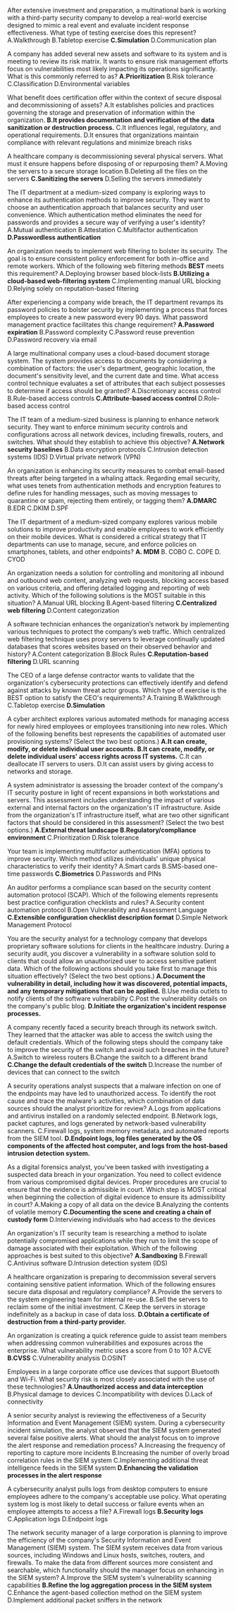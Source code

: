 After extensive investment and preparation, a multinational bank is working with a third-party security company to develop a real-world exercise designed to mimic a real event and evaluate incident response effectiveness. What type of testing exercise does this represent?
    A.Walkthrough 
    B.Tabletop exercise 
    **C.Simulation** 
    D.Communication plan

A company has added several new assets and software to its system and is meeting to review its risk matrix. It wants to ensure risk management efforts focus on vulnerabilities most likely impacting its operations significantly. What is this commonly referred to as?
    **A.Prioritization** 
    B.Risk tolerance 
    C.Classification 
    D.Environmental variables

What benefit does certification offer within the context of secure disposal and decommissioning of assets?
    A.It establishes policies and practices governing the storage and preservation of information within the organization.
     **B.It provides documentation and verification of the data sanitization or destruction process.** 
     C.It influences legal, regulatory, and operational requirements.
      D.It ensures that organizations maintain compliance with relevant regulations and minimize breach risks

A healthcare company is decommissioning several physical servers. What must it ensure happens before disposing of or repurposing them?
    A.Moving the servers to a secure storage location B.Deleting all the files on the servers 
    **C.Sanitizing the servers** 
    D.Selling the servers immediately

The IT department at a medium-sized company is exploring ways to enhance its authentication methods to improve security. They want to choose an authentication approach that balances security and user convenience. Which authentication method eliminates the need for passwords and provides a secure way of verifying a user's identity?
    A.Mutual authentication 
    B.Attestation 
    C.Multifactor authentication
    **D.Passwordless authentication**

An organization needs to implement web filtering to bolster its security. The goal is to ensure consistent policy enforcement for both in-office and remote workers. Which of the following web filtering methods **BEST** meets this requirement?
    A.Deploying browser based block-lists
    **B.Utilizing a cloud-based web-filtering system** C.Implementing manual URL blocking 
    D.Relying solely on reputation-based filtering

After experiencing a company wide breach, the IT department revamps its password policies to bolster security by implementing a process that forces employees to create a new password every 90 days. What password management practice facilitates this change requirement? 
    **A.Password expiration** 
    B.Password complexity 
    C.Password reuse prevention 
    D.Password recovery via email

A large multinational company uses a cloud-based document storage system. The system provides access to documents by considering a combination of factors: the user's department, geographic location, the document's sensitivity level, and the current date and time. What access control technique evaluates a set of attributes that each subject possesses to determine if access should be granted?
    A.Discretionary access control 
    B.Rule-based access controls 
    **C.Attribute-based access control** 
    D.Role-based access control

The IT team of a medium-sized business is planning to enhance network security. They want to enforce minimum security controls and configurations across all network devices, including firewalls, routers, and switches. What should they establish to achieve this objective?
    **A.Network security baselines** 
    B.Data encryption protocols 
    C.Intrusion detection systems (IDS) 
    D.Virtual private network (VPN)

An organization is enhancing its security measures to combat email-based threats after being targeted in a whaling attack. Regarding email security, what uses tenets from authentication methods and encryption features to define rules for handling messages, such as moving messages to quarantine or spam, rejecting them entirely, or tagging them?
    **A.DMARC**
    B.EDR 
    C.DKIM 
    D.SPF

The IT department of a medium-sized company explores various mobile solutions to improve productivity and enable employees to work efficiently on their mobile devices. What is considered a critical strategy that IT departments can use to manage, secure, and enforce policies on smartphones, tablets, and other endpoints?
    **A. MDM**
    B. COBO
    C. COPE
    D. CYOD

An organization needs a solution for controlling and monitoring all inbound and outbound web content, analyzing web requests, blocking access based on various criteria, and offering detailed logging and reporting of web activity. Which of the following solutions is the MOST suitable in this situation?
    A.Manual URL blocking 
    B.Agent-based filtering 
    **C.Centralized web filtering** 
    D.Content categorization

A software technician enhances the organization’s network by implementing various techniques to protect the company’s web traffic. Which centralized web filtering technique uses proxy servers to leverage continually updated databases that scores websites based on their observed behavior and history?
    A.Content categorization 
    B.Block Rules 
    **C.Reputation-based filtering** 
    D.URL scanning

The CEO of a large defense contractor wants to validate that the organization's cybersecurity protections can effectively identify and defend against attacks by known threat actor groups. Which type of exercise is the BEST option to satisfy the CEO's requirements?
    A.Training 
    B.Walkthrough 
    C.Tabletop exercise 
    **D.Simulation**

A cyber architect explores various automated methods for managing access for newly hired employees or employees transitioning into new roles. Which of the following benefits best represents the capabilities of automated user provisioning systems? (Select the two best options.)
    **A.It can create, modify, or delete individual user accounts.** 
    **B.It can create, modify, or delete individual users' access rights across IT systems.** 
    C.It can deallocate IT servers to users. 
    D.It can assist users by giving access to networks and storage.

A system administrator is assessing the broader context of the company's IT security posture in light of recent expansions in both workstations and servers. This assessment includes understanding the impact of various external and internal factors on the organization's IT infrastructure. Aside from the organization's IT infrastructure itself, what are two other significant factors that should be considered in this assessment? (Select the two best options.)
    **A.External threat landscape B.Regulatory/compliance environment** C.Prioritization 
    D.Risk tolerance

Your team is implementing multifactor authentication (MFA) options to improve security. Which method utilizes individuals' unique physical characteristics to verify their identity?
    A.Smart cards 
    B.SMS-based one-time passwords
    **C.Biometrics** 
    D.Passwords and PINs

An auditor performs a compliance scan based on the security content automation protocol (SCAP). Which of the following elements represents best practice configuration checklists and rules?
    A.Security content automation protocol 
    B.Open Vulnerability and Assessment Language **C.Extensible configuration checklist description format** 
    D.Simple Network Management Protocol

You are the security analyst for a technology company that develops proprietary software solutions for clients in the healthcare industry. During a security audit, you discover a vulnerability in a software solution sold to clients that could allow an unauthorized user to access sensitive patient data. Which of the following actions should you take first to manage this situation effectively? (Select the two best options.)
    **A.Document the vulnerability in detail, including how it was discovered, potential impacts, and any temporary mitigations that can be applied.** 
    B.Use media outlets to notify clients of the software vulnerability 
    C.Post the vulnerability details on the company's public blog. 
    **D.Initiate the organization's incident response processes.**

A company recently faced a security breach through its network switch. They learned that the attacker was able to access the switch using the default credentials. Which of the following steps should the company take to improve the security of the switch and avoid such breaches in the future?
    A.Switch to wireless routers 
    B.Change the switch to a different brand 
    **C.Change the default credentials of the switch** D.Increase the number of devices that can connect to the switch

A security operations analyst suspects that a malware infection on one of the endpoints may have led to unauthorized access. To identify the root cause and trace the malware's activities, which combination of data sources should the analyst prioritize for review?
    A.Logs from applications and antivirus installed on a randomly selected endpoint. 
    B.Network logs, packet captures, and logs generated by network-based vulnerability scanners. 
    C.Firewall logs, system memory metadata, and automated reports from the SIEM tool. 
    **D.Endpoint logs, log files generated by the OS components of the affected host computer, and logs from the host-based intrusion detection system.**

As a digital forensics analyst, you've been tasked with investigating a suspected data breach in your organization. You need to collect evidence from various compromised digital devices. Proper procedures are crucial to ensure that the evidence is admissible in court. Which step is MOST critical when beginning the collection of digital evidence to ensure its admissibility in court?
    A.Making a copy of all data on the device B.Analyzing the contents of volatile memory **C.Documenting the scene and creating a chain of custody form** 
    D.Interviewing individuals who had access to the devices

An organization's IT security team is researching a method to isolate potentially compromised applications while they run to limit the scope of damage associated with their exploitation. Which of the following approaches is best suited to this objective?
    **A.Sandboxing** 
    B.Firewall 
    C.Antivirus software 
    D.Intrusion detection system (IDS)

A healthcare organization is preparing to decommission several servers containing sensitive patient information. Which of the following ensures secure data disposal and regulatory compliance?
    A.Provide the servers to the system engineering team for internal re-use.
    B.Sell the servers to reclaim some of the initial investment. 
    C.Keep the servers in storage indefinitely as a backup in case of data loss. 
    **D.Obtain a certificate of destruction from a third-party provider.**

An organization is creating a quick reference guide to assist team members when addressing common vulnerabilities and exposures across the enterprise. What vulnerability metric uses a score from 0 to 10?
    A.CVE 
    **B.CVSS** 
    C.Vulnerability analysis 
    D.OSINT

Employees in a large corporate office use devices that support Bluetooth and Wi-Fi. What security risk is most closely associated with the use of these technologies?
    **A.Unauthorized access and data interception** B.Physical damage to devices 
    C.Incompatibility with devices 
    D.Lack of connectivity

A senior security analyst is reviewing the effectiveness of a Security Information and Event Management (SIEM) system. During a cybersecurity incident simulation, the analyst observed that the SIEM system generated several false positive alerts. What should the analyst focus on to improve the alert response and remediation process?
    A.Increasing the frequency of reporting to capture more incidents 
    B.Increasing the number of overly broad correlation rules in the SIEM system C.Implementing additional threat intelligence feeds in the SIEM system 
    **D.Enhancing the validation processes in the alert response**

A cybersecurity analyst pulls logs from desktop computers to ensure employees adhere to the company's acceptable use policy. What operating system log is most likely to detail success or failure events when an employee attempts to access a file?
    A.Firewall logs 
    **B.Security logs** 
    C.Application logs 
    D.Endpoint logs

The network security manager of a large corporation is planning to improve the efficiency of the company's Security Information and Event Management (SIEM) system. The SIEM system receives data from various sources, including Windows and Linux hosts, switches, routers, and firewalls. To make the data from different sources more consistent and searchable, which functionality should the manager focus on enhancing in the SIEM system?
    A.Improve the SIEM system's vulnerability scanning capabilities 
    **B.Refine the log aggregation process in the SIEM system** 
    C.Enhance the agent-based collection method on the SIEM system 
    D.Implement additional packet sniffers in the network